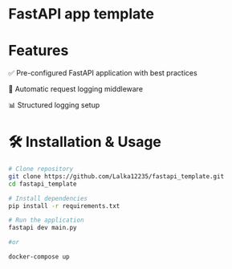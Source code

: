 # FastAPI app template

# Features

✅ Pre-configured FastAPI application with best practices

📝 Automatic request logging middleware

📊 Structured logging setup

# 🛠 Installation & Usage
```bash
# Clone repository
git clone https://github.com/Lalka12235/fastapi_template.git
cd fastapi_template

# Install dependencies
pip install -r requirements.txt

# Run the application
fastapi dev main.py

#or

docker-compose up
